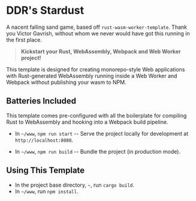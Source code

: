 # DDR's __Stardust__

A nacent falling sand game, based off `rust-wasm-worker-template`. Thank you Victor Gavrish, without whom we never would have got this running in the first place.

> **Kickstart your Rust, WebAssembly, Webpack and Web Worker project!**

This template is designed for creating monorepo-style Web applications with
Rust-generated WebAssembly running inside a Web Worker and Webpack without
publishing your wasm to NPM.

## Batteries Included

This template comes pre-configured with all the boilerplate for compiling Rust
to WebAssembly and hooking into a Webpack build pipeline.

- In `~/www`, `npm run start` -- Serve the project locally for development at
  `http://localhost:8080`.

- In `~/www`, `npm run build` -- Bundle the project (in production mode).

## Using This Template

- In the project base directory, `~`, run `cargo build`.
- In `~/www`, run `npm install`.
